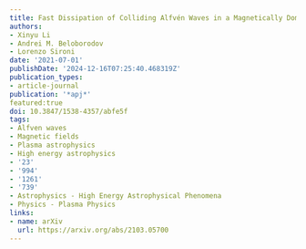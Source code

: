 ```yaml
---
title: Fast Dissipation of Colliding Alfvén Waves in a Magnetically Dominated Plasma
authors:
- Xinyu Li
- Andrei M. Beloborodov
- Lorenzo Sironi
date: '2021-07-01'
publishDate: '2024-12-16T07:25:40.468319Z'
publication_types:
- article-journal
publication: '*apj*'
featured:true
doi: 10.3847/1538-4357/abfe5f
tags:
- Alfven waves
- Magnetic fields
- Plasma astrophysics
- High energy astrophysics
- '23'
- '994'
- '1261'
- '739'
- Astrophysics - High Energy Astrophysical Phenomena
- Physics - Plasma Physics
links:
- name: arXiv
  url: https://arxiv.org/abs/2103.05700
---
```

